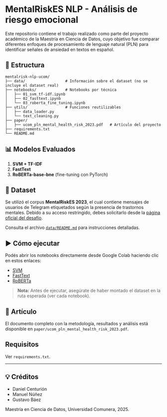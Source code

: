 # MentalRiskES NLP - Análisis de riesgo emocional

Este repositorio contiene el trabajo realizado como parte del proyecto académico de la Maestría en Ciencia de Datos, cuyo objetivo fue comparar diferentes enfoques de procesamiento de lenguaje natural (PLN) para identificar señales de ansiedad en textos en español.

## 📁 Estructura

```
mentalrisk-nlp-ucom/
├── data/                  # Información sobre el dataset (no se incluye el dataset real)
├── notebooks/             # Notebooks por técnica
│   ├── 01_svm_tf-idf.ipynb
│   ├── 02_fasttext.ipynb
│   └── 03_roberta_fine_tuning.ipynb
├── utils/                 # Funciones reutilizables
│   ├── data_loader.py
│   └── text_cleaning.py
├── paper/
│   ├── ucom_pln_mental_health_risk_2023.pdf   # Artículo del proyecto
├── requirements.txt
└── README.md
```

## 📊 Modelos Evaluados

1. **SVM + TF-IDF**
2. **FastText**
3. **RoBERTa-base-bne** (fine-tuning con PyTorch)

## 🧪 Dataset

Se utilizó el corpus **MentalRiskES 2023**, el cual contiene mensajes de usuarios de Telegram etiquetados según la presencia de trastornos mentales. Debido a su acceso restringido, debes solicitarlo desde la [página oficial del desafío](https://sites.google.com/view/mentalriskes/home).

Consulta el archivo [`data/README.md`](data/README.md) para instrucciones detalladas.

## ▶️ Cómo ejecutar

Podés abrir los notebooks directamente desde Google Colab haciendo clic en estos enlaces:

- [SVM](https://colab.research.google.com/github/tu_usuario/mental-risk-nlp/blob/main/notebooks/01_svm_tf-idf.ipynb)
- [FastText](https://colab.research.google.com/github/tu_usuario/mental-risk-nlp/blob/main/notebooks/02_fasttext.ipynb)
- [RoBERTa](https://colab.research.google.com/github/tu_usuario/mental-risk-nlp/blob/main/notebooks/03_roberta_fine_tuning.ipynb)

> **Nota:** Antes de ejecutar, asegúrate de haber montado el dataset en la ruta esperada (ver cada notebook).

## 📄 Artículo

El documento completo con la metodología, resultados y análisis está disponible en `paper/ucom_pln_mental_health_risk_2023.pdf`.

## Requisitos

Ver `requirements.txt`.

---

## 💡 Créditos

- Daniel Centurión  
- Manuel Núñez  
- Gustavo Báez  

Maestría en Ciencia de Datos, Universidad Comunera, 2025.